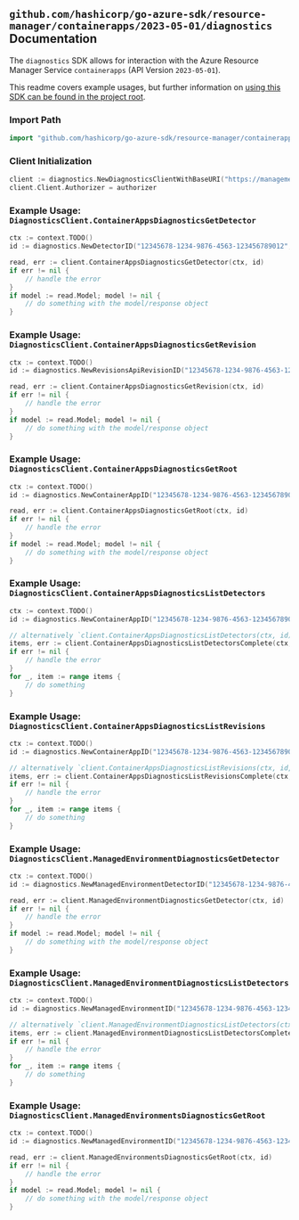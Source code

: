 
## `github.com/hashicorp/go-azure-sdk/resource-manager/containerapps/2023-05-01/diagnostics` Documentation

The `diagnostics` SDK allows for interaction with the Azure Resource Manager Service `containerapps` (API Version `2023-05-01`).

This readme covers example usages, but further information on [using this SDK can be found in the project root](https://github.com/hashicorp/go-azure-sdk/tree/main/docs).

### Import Path

```go
import "github.com/hashicorp/go-azure-sdk/resource-manager/containerapps/2023-05-01/diagnostics"
```


### Client Initialization

```go
client := diagnostics.NewDiagnosticsClientWithBaseURI("https://management.azure.com")
client.Client.Authorizer = authorizer
```


### Example Usage: `DiagnosticsClient.ContainerAppsDiagnosticsGetDetector`

```go
ctx := context.TODO()
id := diagnostics.NewDetectorID("12345678-1234-9876-4563-123456789012", "example-resource-group", "containerAppValue", "detectorValue")

read, err := client.ContainerAppsDiagnosticsGetDetector(ctx, id)
if err != nil {
	// handle the error
}
if model := read.Model; model != nil {
	// do something with the model/response object
}
```


### Example Usage: `DiagnosticsClient.ContainerAppsDiagnosticsGetRevision`

```go
ctx := context.TODO()
id := diagnostics.NewRevisionsApiRevisionID("12345678-1234-9876-4563-123456789012", "example-resource-group", "containerAppValue", "revisionValue")

read, err := client.ContainerAppsDiagnosticsGetRevision(ctx, id)
if err != nil {
	// handle the error
}
if model := read.Model; model != nil {
	// do something with the model/response object
}
```


### Example Usage: `DiagnosticsClient.ContainerAppsDiagnosticsGetRoot`

```go
ctx := context.TODO()
id := diagnostics.NewContainerAppID("12345678-1234-9876-4563-123456789012", "example-resource-group", "containerAppValue")

read, err := client.ContainerAppsDiagnosticsGetRoot(ctx, id)
if err != nil {
	// handle the error
}
if model := read.Model; model != nil {
	// do something with the model/response object
}
```


### Example Usage: `DiagnosticsClient.ContainerAppsDiagnosticsListDetectors`

```go
ctx := context.TODO()
id := diagnostics.NewContainerAppID("12345678-1234-9876-4563-123456789012", "example-resource-group", "containerAppValue")

// alternatively `client.ContainerAppsDiagnosticsListDetectors(ctx, id)` can be used to do batched pagination
items, err := client.ContainerAppsDiagnosticsListDetectorsComplete(ctx, id)
if err != nil {
	// handle the error
}
for _, item := range items {
	// do something
}
```


### Example Usage: `DiagnosticsClient.ContainerAppsDiagnosticsListRevisions`

```go
ctx := context.TODO()
id := diagnostics.NewContainerAppID("12345678-1234-9876-4563-123456789012", "example-resource-group", "containerAppValue")

// alternatively `client.ContainerAppsDiagnosticsListRevisions(ctx, id, diagnostics.DefaultContainerAppsDiagnosticsListRevisionsOperationOptions())` can be used to do batched pagination
items, err := client.ContainerAppsDiagnosticsListRevisionsComplete(ctx, id, diagnostics.DefaultContainerAppsDiagnosticsListRevisionsOperationOptions())
if err != nil {
	// handle the error
}
for _, item := range items {
	// do something
}
```


### Example Usage: `DiagnosticsClient.ManagedEnvironmentDiagnosticsGetDetector`

```go
ctx := context.TODO()
id := diagnostics.NewManagedEnvironmentDetectorID("12345678-1234-9876-4563-123456789012", "example-resource-group", "managedEnvironmentValue", "detectorValue")

read, err := client.ManagedEnvironmentDiagnosticsGetDetector(ctx, id)
if err != nil {
	// handle the error
}
if model := read.Model; model != nil {
	// do something with the model/response object
}
```


### Example Usage: `DiagnosticsClient.ManagedEnvironmentDiagnosticsListDetectors`

```go
ctx := context.TODO()
id := diagnostics.NewManagedEnvironmentID("12345678-1234-9876-4563-123456789012", "example-resource-group", "managedEnvironmentValue")

// alternatively `client.ManagedEnvironmentDiagnosticsListDetectors(ctx, id)` can be used to do batched pagination
items, err := client.ManagedEnvironmentDiagnosticsListDetectorsComplete(ctx, id)
if err != nil {
	// handle the error
}
for _, item := range items {
	// do something
}
```


### Example Usage: `DiagnosticsClient.ManagedEnvironmentsDiagnosticsGetRoot`

```go
ctx := context.TODO()
id := diagnostics.NewManagedEnvironmentID("12345678-1234-9876-4563-123456789012", "example-resource-group", "managedEnvironmentValue")

read, err := client.ManagedEnvironmentsDiagnosticsGetRoot(ctx, id)
if err != nil {
	// handle the error
}
if model := read.Model; model != nil {
	// do something with the model/response object
}
```
